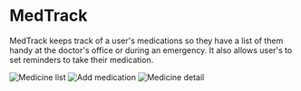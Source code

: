 # MedTrack

MedTrack keeps track of a user's medications so they have a list of them handy at the doctor's office or during an emergency. 
It also allows user's to set reminders to take their medication.

![Medicine list](http://www.billcombsdevelopment.com/img/listscreen.png)
![Add medication](http://www.billcombsdevelopment.com/img/addscreen.png)
![Medicine detail](http://www.billcombsdevelopment.com/img/detail.png)
